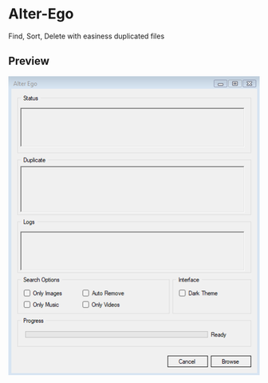 # Alter-Ego

Find, Sort, Delete with easiness duplicated files

## Preview
<img src="https://raw.githubusercontent.com/Neotoxic-off/Alter-Ego/main/GUI.png"></img>

